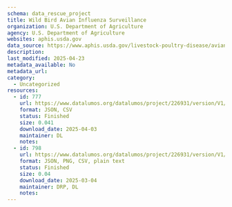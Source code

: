 ```yaml
---
schema: data_rescue_project 
title: Wild Bird Avian Influenza Surveillance
organization: U.S. Department of Agriculture
agency: U.S. Department of Agriculture
websites: aphis.usda.gov
data_source: https://www.aphis.usda.gov/livestock-poultry-disease/avian/avian-influenza/wild-bird-surveillance-dashboard
description: 
last_modified: 2025-04-23
metadata_available: No
metadata_url: 
category:
  - Uncategorized
resources:
  - id: 777
    url: https://www.datalumos.org/datalumos/project/226931/version/V1/view
    format: JSON, CSV
    status: Finished
    size: 0.041
    download_date: 2025-04-03
    maintainer: DL
    notes: 
  - id: 798
    url: https://www.datalumos.org/datalumos/project/226931/version/V1/view
    format: JSON, PNG, CSV, plain text
    status: Finished
    size: 0.04
    download_date: 2025-03-04
    maintainer: DRP, DL
    notes: 
---
```

